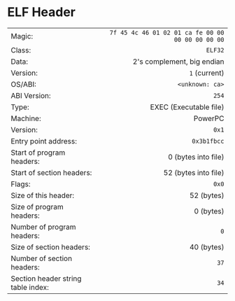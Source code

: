 # ELF Header

|  |  |
|---|--:|
| Magic:  | `7f 45 4c 46 01 02 01 ca fe 00 00 00 00 00 00 00` | 
| Class:                             | `ELF32` |
| Data:                              | 2's complement, big endian |
| Version:                           | `1` (current) |
| OS/ABI:                            | `<unknown: ca>` |
| ABI Version:                       | `254` |
| Type:                              | EXEC (Executable file) |
| Machine:                           | PowerPC |
| Version:                           | `0x1` |
| Entry point address:               | `0x3b1fbcc` |
| Start of program headers:          | 0 (bytes into file) |
| Start of section headers:          | 52 (bytes into file) |
| Flags:                             | `0x0` |
| Size of this header:               | 52 (bytes) |
| Size of program headers:           | 0 (bytes) |
| Number of program headers:         | `0` |
| Size of section headers:           | 40 (bytes) |
| Number of section headers:         | `37` |
| Section header string table index: | `34` |
